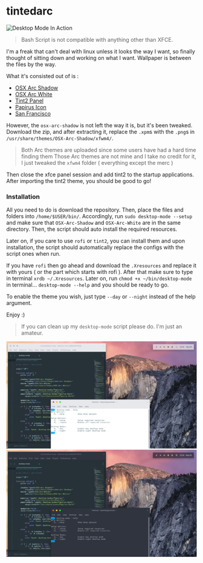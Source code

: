 # tintedarc

![Desktop Mode In Action](https://fat.gfycat.com/RectangularSaltyComet.gif "Desktop Mode In Action")

> Bash Script is not compatible with anything other than XFCE.

I'm a freak that can't deal with linux unless it looks the way I want, so finally thought of sitting down and working on what I want.
Wallpaper is between the files by the way.

What it's consisted out of is :
 - [OSX Arc Shadow](https://aur.archlinux.org/packages/osx-arc-shadow/)
 - [OSX Arc White](https://aur.archlinux.org/packages/osx-arc-white/)
 - [Tint2 Panel](https://wiki.archlinux.org/index.php/tint2)
 - [Papirus Icon](https://aur.archlinux.org/packages/papirus/)
 - [San Francisco](https://github.com/AppleDesignResources/SanFranciscoFont)

However, the `osx-arc-shadow` is not left the way it is, but it's been tweaked.
Download the zip, and after extracting it, replace the `.xpm`s with the `.png`s in `/usr/share/themes/OSX-Arc-Shadow/xfwm4/`.

> Both Arc themes are uploaded since some users have had a hard time finding them
> Those Arc themes are not mine and I take no credit for it, I just tweaked the `xfwm4` folder ( everything except the merc )

Then close the xfce panel session and add tint2 to the startup applications.
After importing the tint2 theme, you should be good to go!

### Installation

All you need to do is download the repository.
Then, place the files and folders into `/home/$USER/bin/`. Accordingly, run `sudo desktop-mode --setup` and make sure that `OSX-Arc-Shadow` and `OSX-Arc-White` are in the same directory.
Then, the script should auto install the required resources.

Later on, if you care to use `rofi` or `tint2`, you can install them and upon installation, the script should automatically replace the configs with the script ones when run.

If you have `rofi` then go ahead and download the `.Xresources` and replace it with yours ( or the part which starts with rofi ).
After that make sure to type in terminal `xrdb ~/.Xresources`.
Later on, run `chmod +x ~/bin/desktop-mode` in terminal...
`desktop-mode --help` and you should be ready to go.

To enable the theme you wish, just type `--day` or `--night` instead of the help argument.

Enjoy :)

> If you can clean up my `desktop-mode` script please do. I'm just an amateur.

![Preview Day Mode](preview/day-mode-preview.png "Preview Day Mode")
![Preview Night Mode](preview/night-mode-preview.png "Preview Night Mode")
